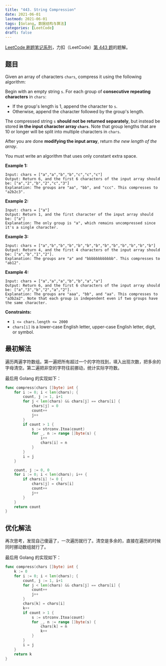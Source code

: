 ```yaml
---
title: "443. String Compression"
date: 2021-06-01
lastmod: 2021-06-01
tags: [Golang, 数据结构与算法]
categories: [LeetCode]
draft: false
---
```


[LeetCode 刷题笔记系列](/posts/leetcode/leetcode)，力扣（LeetCode）[第 443 题](https://leetcode-cn.com/problems/string-compression)的题解。

<!--more-->

## 题目

Given an array of characters `chars`, compress it using the following algorithm:

Begin with an empty string `s`. For each group of **consecutive repeating characters** in `chars`:

- If the group's length is 1, append the character to `s`.
- Otherwise, append the character followed by the group's length.

The compressed string `s` **should not be returned separately**, but instead be stored **in the input character array `chars`**. Note that group lengths that are 10 or longer will be split into multiple characters in `chars`.

After you are done **modifying the input array**, return _the new length of the array_.

You must write an algorithm that uses only constant extra space.

**Example 1:**

```text
Input: chars = ["a","a","b","b","c","c","c"]
Output: Return 6, and the first 6 characters of the input array should be: ["a","2","b","2","c","3"]
Explanation: The groups are "aa", "bb", and "ccc". This compresses to "a2b2c3".
```

**Example 2:**

```text
Input: chars = ["a"]
Output: Return 1, and the first character of the input array should be: ["a"]
Explanation: The only group is "a", which remains uncompressed since it's a single character.
```

**Example 3:**

```text
Input: chars = ["a","b","b","b","b","b","b","b","b","b","b","b","b"]
Output: Return 4, and the first 4 characters of the input array should be: ["a","b","1","2"].
Explanation: The groups are "a" and "bbbbbbbbbbbb". This compresses to "ab12".
```

**Example 4:**

```text
Input: chars = ["a","a","a","b","b","a","a"]
Output: Return 6, and the first 6 characters of the input array should be: ["a","3","b","2","a","2"].
Explanation: The groups are "aaa", "bb", and "aa". This compresses to "a3b2a2". Note that each group is independent even if two groups have the same character.
```

**Constraints:**

- `1 <= chars.length <= 2000`
- `chars[i]` is a lower-case English letter, upper-case English letter, digit, or symbol.

## 最初解法

遍历两遍字符数组。第一遍把所有超过一个的字符找到，填入出现次数，把多余的字母清空。第二遍把非空的字符往前挪动，统计实际字符数。

最后用 Golang 的实现如下：

```go
func compress(chars []byte) int {
    for i := 0; i < len(chars); {
        count, j := 1, i+1
        for j < len(chars) && chars[j] == chars[i] {
            chars[j] = 0
            count++
            j++
        }
        if count > 1 {
            s := strconv.Itoa(count)
            for _, n := range []byte(s) {
                i++
                chars[i] = n
            }
        }
        i = j
    }

    count, j := 0, 0
    for i := 0; i < len(chars); i++ {
        if chars[i] != 0 {
            chars[j] = chars[i]
            count++
            j++
        }
    }
    return count
}
```

## 优化解法

再次思考，发现自己傻逼了，一次遍历就行了。清空是多余的，直接在遍历的时候同时挪动数组就行了。

最后用 Golang 的实现如下：

```go
func compress(chars []byte) int {
    k := 0
    for i := 0; i < len(chars); {
        count, j := 1, i+1
        for j < len(chars) && chars[j] == chars[i] {
            count++
            j++
        }
        chars[k] = chars[i]
        k++
        if count > 1 {
            s := strconv.Itoa(count)
            for _, n := range []byte(s) {
                chars[k] = n
                k++
            }
        }
        i = j
    }
    return k
}
```
